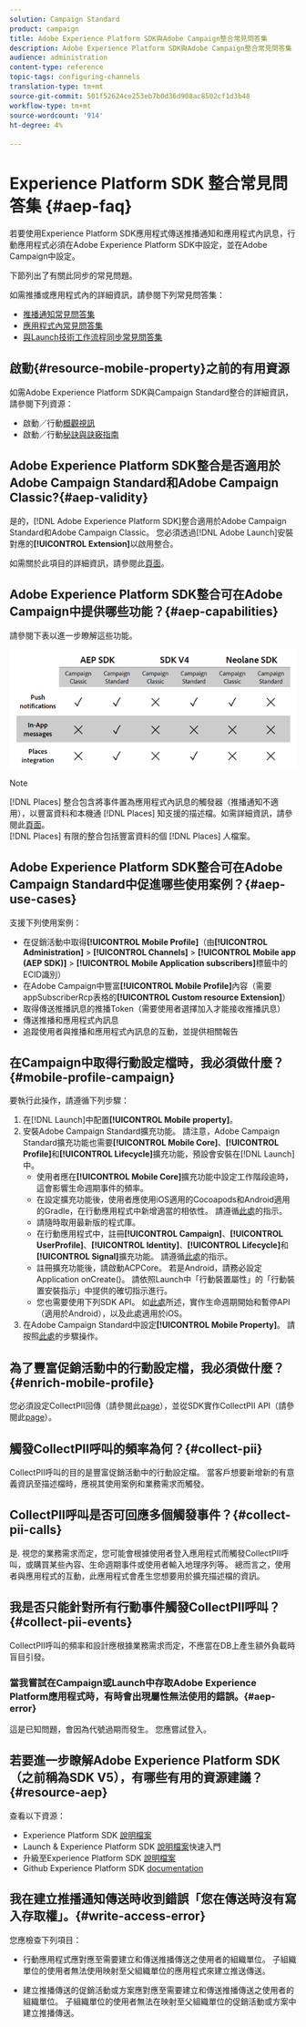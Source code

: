 ```yaml
---
solution: Campaign Standard
product: campaign
title: Adobe Experience Platform SDK與Adobe Campaign整合常見問答集
description: Adobe Experience Platform SDK與Adobe Campaign整合常見問答集
audience: administration
content-type: reference
topic-tags: configuring-channels
translation-type: tm+mt
source-git-commit: 501f52624ce253eb7b0d36d908ac8502cf1d3b48
workflow-type: tm+mt
source-wordcount: '914'
ht-degree: 4%

---
```



# Experience Platform SDK 整合常見問答集 {#aep-faq}

若要使用Experience Platform SDK應用程式傳送推播通知和應用程式內訊息，行動應用程式必須在Adobe Experience Platform SDK中設定，並在Adobe Campaign中設定。

下節列出了有關此同步的常見問題。

如需推播或應用程式內的詳細資訊，請參閱下列常見問答集：

* [推播通知常見問答集](../../channels/using/about-push-notifications.md#push-faq)
* [應用程式內常見問答集](../../channels/using/about-in-app-messaging.md#in-app-faq)
* [與Launch技術工作流程同步常見問答集](../../administration/using/syncwithlaunch-faq.md)

## 啟動{#resource-mobile-property}之前的有用資源

如需Adobe Experience Platform SDK與Campaign Standard整合的詳細資訊，請參閱下列資源：

* 啟動／行動[概觀視訊](https://www.adobe.com/experience-platform/launch.html#acpl-mobile-video)
* 啟動／行動[秘訣與訣竅指南](https://www.adobe.com/content/dam/www/us/en/experience-platform/launch-tag-manager/pdfs/adobe-cloud-platform-launch-tips-and-tricks-sheet.pdf)

## Adobe Experience Platform SDK整合是否適用於Adobe Campaign Standard和Adobe Campaign Classic?{#aep-validity}

是的，[!DNL Adobe Experience Platform SDK]整合適用於Adobe Campaign Standard和Adobe Campaign Classic。 您必須透過[!DNL Adobe Launch]安裝對應的&#x200B;**[!UICONTROL Extension]**&#x200B;以啟用整合。

如需關於此項目的詳細資訊，請參閱此[頁面](https://aep-sdks.gitbook.io/docs/using-mobile-extensions/adobe-campaign-standard)。

## Adobe Experience Platform SDK整合可在Adobe Campaign中提供哪些功能？{#aep-capabilities}

請參閱下表以進一步瞭解這些功能。

![](assets/faq.png)

>[!NOTE]
>
>[!DNL Places] 整合包含將事件置為應用程式內訊息的觸發器（推播通知不適用），以豐富資料和本機通 [!DNL Places] 知支援的描述檔。如需詳細資訊，請參閱此[頁面](../../channels/using/preparing-and-sending-an-in-app-message.md)。 <br>[!DNL Places] 有限的整合包括豐富資料的個 [!DNL Places] 人檔案。

## Adobe Experience Platform SDK整合可在Adobe Campaign Standard中促進哪些使用案例？{#aep-use-cases}

支援下列使用案例：

* 在促銷活動中取得&#x200B;**[!UICONTROL Mobile Profile]**（由&#x200B;**[!UICONTROL Administration]** > **[!UICONTROL Channels]** > **[!UICONTROL Mobile app (AEP SDK)]** > **[!UICONTROL Mobile Application subscribers]**&#x200B;標籤中的ECID識別）
* 在Adobe Campaign中豐富&#x200B;**[!UICONTROL Mobile Profile]**&#x200B;內容（需要appSubscriberRcp表格的&#x200B;**[!UICONTROL Custom resource Extension]**）
* 取得傳送推播訊息的推播Token（需要使用者選擇加入才能接收推播訊息）
* 傳送推播和應用程式內訊息
* 追蹤使用者與推播和應用程式內訊息的互動，並提供相關報告

## 在Campaign中取得行動設定檔時，我必須做什麼？{#mobile-profile-campaign}

要執行此操作，請遵循下列步驟：

1. 在[!DNL Launch]中配置&#x200B;**[!UICONTROL Mobile property]**。
1. 安裝Adobe Campaign Standard擴充功能。 請注意，Adobe Campaign Standard擴充功能也需要&#x200B;**[!UICONTROL Mobile Core]**、**[!UICONTROL Profile]**&#x200B;和&#x200B;**[!UICONTROL Lifecycle]**&#x200B;擴充功能，預設會安裝在[!DNL Launch]中。
   * 使用者應在&#x200B;**[!UICONTROL Mobile Core]**&#x200B;擴充功能中設定工作階段逾時，這會影響生命週期事件的頻率。
   * 在設定擴充功能後，使用者應使用iOS適用的Cocoapods和Android適用的Gradle，在行動應用程式中新增適當的相依性。 請遵循[此處](https://aep-sdks.gitbook.io/docs/using-mobile-extensions/adobe-campaign-standard)的指示。
   * 請隨時取用最新版的程式庫。
   * 在行動應用程式中，註冊&#x200B;**[!UICONTROL Campaign]**、**[!UICONTROL UserProfile]**、**[!UICONTROL Identity]**、**[!UICONTROL Lifecycle]**&#x200B;和&#x200B;**[!UICONTROL Signal]**&#x200B;擴充功能。 請遵循[此處](https://aep-sdks.gitbook.io/docs/using-mobile-extensions/adobe-campaign-standard#register-the-campaign-standard-extension-with-mobile-core)的指示。
   * 註冊擴充功能後，請啟動ACPCore。 若是Android，請務必設定Application onCreate()。 請依照Launch中「行動裝置屬性」的「行動裝置安裝指示」中提供的確切指示進行。
   * 您也需要使用下列SDK API。 如[此處](https://aep-sdks.gitbook.io/docs/using-mobile-extensions/mobile-core/lifecycle/lifecycle-extension-in-android)所述，實作生命週期開始和暫停API（適用於Android），以及此處適用於iOS。
1. 在Adobe Campaign Standard中設定&#x200B;**[!UICONTROL Mobile Property]**。 請按照[此處](../../administration/using/configuring-a-mobile-application.md#channel-specific-config)的步驟操作。

## 為了豐富促銷活動中的行動設定檔，我必須做什麼？{#enrich-mobile-profile}

您必須設定CollectPII回傳（請參閱此[page](https://helpx.adobe.com/campaign/kb/config-app-in-launch.html#PIIpostback)），並從SDK實作CollectPII API（請參閱此[page](https://aep-sdks.gitbook.io/docs/using-mobile-extensions/mobile-core/mobile-core-api-reference#collect-pii)）。

## 觸發CollectPII呼叫的頻率為何？{#collect-pii}

CollectPII呼叫的目的是豐富促銷活動中的行動設定檔。 當客戶想要新增新的有意義資訊至描述檔時，應視其使用案例和業務需求而觸發。

## CollectPII呼叫是否可回應多個觸發事件？{#collect-pii-calls}

是. 視您的業務需求而定，您可能會根據使用者登入應用程式而觸發CollectPII呼叫，或購買某些內容、生命週期事件或使用者輸入地理序列等。 總而言之，使用者與應用程式的互動，此應用程式會產生您想要用於擴充描述檔的資訊。

## 我是否只能針對所有行動事件觸發CollectPII呼叫？{#collect-pii-events}

CollectPII呼叫的頻率和設計應根據業務需求而定，不應當在DB上產生額外負載時盲目引發。

### 當我嘗試在Campaign或Launch中存取Adobe Experience Platform應用程式時，有時會出現屬性無法使用的錯誤。{#aep-error}

這是已知問題，會因為代號過期而發生。 您應嘗試登入。

## 若要進一步瞭解Adobe Experience Platform SDK（之前稱為SDK V5），有哪些有用的資源建議？{#resource-aep}

查看以下資源：

* Experience Platform SDK [說明檔案](https://aep-sdks.gitbook.io/docs/)
* Launch &amp; Experience Platform SDK [說明檔案](https://aep-sdks.gitbook.io/docs/getting-started/create-a-mobile-property)快速入門
* 升級至Experience Platform SDK [說明檔案](https://aep-sdks.gitbook.io/docs/resources/upgrading-to-aep)
* Github Experience Platform SDK [documentation](https://github.com/Adobe-Marketing-Cloud/acp-sdks/)

## 我在建立推播通知傳送時收到錯誤「您在傳送時沒有寫入存取權」。{#write-access-error}

您應檢查下列項目：

* 行動應用程式應對應至需要建立和傳送推播傳送之使用者的組織單位。 子組織單位的使用者無法使用映射至父組織單位的應用程式來建立推送傳送。

* 建立推播傳送的促銷活動或方案應對應至需要建立和傳送推播傳送之使用者的組織單位。 子組織單位的使用者無法在映射至父組織單位的促銷活動或方案中建立推播傳送。